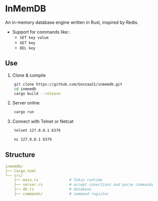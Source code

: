# InMemDB
An in-memory database engine written in Rust, inspired by Redis.
- Support for commands like::
  - `SET key value`
  - `GET key`
  - `DEL key`

## Use
1. Clone & compile
```bash
    git clone https://github.com/Gonzaa21/inmemdb.git
    cd inmemdb
    cargo build --release
```
2. Server online
```bash
    cargo run
```
3. Connect with Telnet or Netcat
```bash
    telnet 127.0.0.1 6379
```
```bash
    nc 127.0.0.1 6379
```
## Structure
```yaml
inmemdb/
├── Cargo.toml
└── src/
    ├── main.rs              # Tokio runtime
    ├── server.rs            # accept conections and parse commands
    ├── db.rs                # database
    ├── commands/            # command register
```
